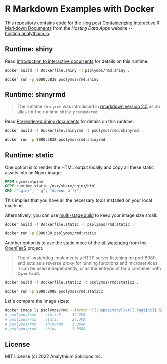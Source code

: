 # R Markdown Examples with Docker

This repository contains code for the blog post [Containerizing Interactive R Markdown Documents](https://hosting.analythium.io/containerizing-interactive-r-markdown-documents/) from the _Hosting Data Apps_ website -- [hosting.analythium.io](https://hosting.analythium.io/).

## Runtime: shiny

Read [Introduction to interactive documents](https://shiny.rstudio.com/articles/interactive-docs.html) for details on this runtime.

```bash
docker build -f Dockerfile.shiny -t psolymos/rmd:shiny .

docker run -p 8080:3838 psolymos/rmd:shiny
```

## Runtime: shinyrmd

> The runtime `shinyrmd` was introduced in [rmarkdown version 2.5](https://rmarkdown.rstudio.com/docs/news/index.html#rmarkdown-25) as an alias for the runtime `shiny_prerendered`.

Read [Prerendered Shiny documents](https://rmarkdown.rstudio.com/authoring_shiny_prerendered.HTML) for details on this runtime.

```bash
docker build -f Dockerfile.shinyrmd -t psolymos/rmd:shinyrmd .

docker run -p 8080:3838 psolymos/rmd:shinyrmd
```

## Runtime: static

One option is to render the HTML output locally and copy all these static assets into an Nginx image:

```dockerfile
FROM nginx:alpine
COPY runtime-static /usr/share/nginx/html
CMD ["nginx", "-g", "daemon off;"]
```

This implies that you have all the necessary tools installed on your local machine.

Alternatively, you can use [multi-stage build](https://docs.docker.com/develop/develop-images/multistage-build/) to keep your image size small:

```bash
docker build -f Dockerfile.static -t psolymos/rmd:static .

docker run -p 8080:80 psolymos/rmd:static
```

Another option is to use the static mode of the [of-watchdog](https://github.com/openfaas/of-watchdog) from the [OpenFaaS](https://www.openfaas.com/) project.

> The of-watchdog implements a HTTP server listening on port 8080, and acts as a reverse proxy for running functions and microservices. It can be used independently, or as the entrypoint for a container with OpenFaaS.

```bash
docker build -f Dockerfile.static2 -t psolymos/rmd:static2 .

docker run -p 8080:8080 psolymos/rmd:static2
```

Let's compare the image sizes:

```bash
docker image ls psolymos/rmd --format "{{.Repository}}\t{{.Tag}}\t{{.Size}}"
# psolymos/rmd    static2     32.7MB
# psolymos/rmd    static      24.3MB
# psolymos/rmd    shinyrmd    1.06GB
# psolymos/rmd    shiny       1.05GB
```

## License

MIT License (c) 2022 Analythium Solutions Inc.
